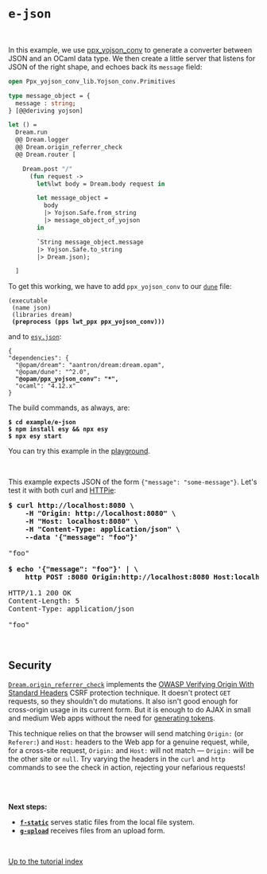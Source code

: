 # `e-json`

<br>

<!-- TODO Add ppx_deriving example. -->

In this example, we use
[ppx_yojson_conv](https://github.com/janestreet/ppx_yojson_conv) to generate a
converter between JSON and an OCaml data type. We then create a little server
that listens for JSON of the right shape, and echoes back its `message` field:

```ocaml
open Ppx_yojson_conv_lib.Yojson_conv.Primitives

type message_object = {
  message : string;
} [@@deriving yojson]

let () =
  Dream.run
  @@ Dream.logger
  @@ Dream.origin_referrer_check
  @@ Dream.router [

    Dream.post "/"
      (fun request ->
        let%lwt body = Dream.body request in

        let message_object =
          body
          |> Yojson.Safe.from_string
          |> message_object_of_yojson
        in

        `String message_object.message
        |> Yojson.Safe.to_string
        |> Dream.json);

  ]
```

To get this working, we have to add `ppx_yojson_conv` to our
[`dune`](https://github.com/aantron/dream/blob/master/example/e-json/dune) file:

<pre><code>(executable
 (name json)
 (libraries dream)
 <b>(preprocess (pps lwt_ppx ppx_yojson_conv)))</b>
</code></pre>

and to
[`esy.json`](https://github.com/aantron/dream/blob/master/example/e-json/esy.json):

<pre><code>{
"dependencies": {
  "@opam/dream": "aantron/dream:dream.opam",
  "@opam/dune": "^2.0",
  <b>"@opam/ppx_yojson_conv": "*",</b>
  "ocaml": "4.12.x"
}
</code></pre>

The build commands, as always, are:

<pre><code><b>$ cd example/e-json</b>
<b>$ npm install esy && npx esy</b>
<b>$ npx esy start</b></code></pre>

You can try this example in the [playground](http://dream.as/e-json).

<br>

This example expects JSON of the form `{"message": "some-message"}`. Let's test
it with both curl and [HTTPie](https://httpie.io/):

<pre><b>$ curl http://localhost:8080 \
    -H "Origin: http://localhost:8080" \
    -H "Host: localhost:8080" \
    -H "Content-Type: application/json" \
    --data '{"message": "foo"}'</b>

"foo"

<b>$ echo '{"message": "foo"}' | \
    http POST :8080 Origin:http://localhost:8080 Host:localhost:8080</b>

HTTP/1.1 200 OK
Content-Length: 5
Content-Type: application/json

"foo"
</pre>

<br>

## Security

[`Dream.origin_referrer_check`](https://aantron.github.io/dream/#val-origin_referrer_check)
implements the
[OWASP Verifying Origin With Standard Headers](https://cheatsheetseries.owasp.org/cheatsheets/Cross-Site_Request_Forgery_Prevention_Cheat_Sheet.html#verifying-origin-with-standard-headers)
CSRF protection technique. It doesn't protect `GET` requests, so they shouldn't
do mutations. It also isn't good enough for cross-origin usage in its current
form. But it is enough to do AJAX in small and medium Web apps without the need
for [generating tokens](https://aantron.github.io/dream/#csrf-tokens).

This technique relies on that the browser will send matching `Origin:` (or
`Referer:`) and `Host:` headers to the Web app for a genuine request, while,
for a cross-site request, `Origin:` and `Host:` will not match &mdash;
`Origin:` will be the other site or `null`. Try varying the headers in the
`curl` and `http` commands to see the check in action, rejecting your nefarious
requests!

<br>
<br>

**Next steps:**

- [**`f-static`**](../f-static#files) serves static files from the local
  file system.
- [**`g-upload`**](../g-upload#files) receives files from an upload form.

<br>

[Up to the tutorial index](../#readme)

